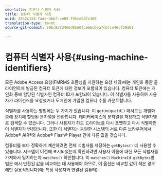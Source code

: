 ```yaml
---
seo-title: 컴퓨터 식별자 사용
title: 컴퓨터 식별자 사용
uuid: 2832c158-fade-4bbf-ae89-f95ce9dfc369
translation-type: tm+mt
source-git-commit: 29bc8323460d9be0fce66cbea7c6fce46df20d61

---
```



# 컴퓨터 식별자 사용{#using-machine-identifiers}

모든 Adobe Access 요청(FMRMS 호환성을 지원하는 요청 제외)에는 개인화 동안 클라이언트에 발급된 컴퓨터 토큰에 대한 정보가 포함되어 있습니다. 컴퓨터 토큰에는 개인화 중에 할당된 식별자인 컴퓨터 ID가 포함되어 있습니다. 이 식별자를 사용하여 사용자가 라이선스를 요청했거나 도메인에 가입한 컴퓨터 수를 카운트합니다.

식별자를 사용하는 방법에는 두 가지가 있습니다. 이 `getUniqueId()` 메서드는 개별화 중에 장치에 할당된 문자열을 반환합니다. 데이터베이스에 문자열을 저장하고 식별자별로 검색할 수 있습니다. 그러나 사용자가 하드 드라이브를 다시 포맷하고 다시 식별하면 이 식별자가 변경됩니다. 또한 이 식별자는 동일한 시스템의 서로 다른 브라우저에서 Adobe® AIR®와 Adobe® Flash® Player 간에 다른 값을 갖습니다.

컴퓨터를 보다 정확하게 계산하려면 전체 식별자를 저장하는 `getBytes()` 데 사용할 수 있습니다. 시스템이 이전에 표시되었는지 확인하려면 사용자 이름에 대한 모든 식별자를 가져와서 일치하는지 `matches()` 확인합니다. 이 `matches()` `MachineId.getBytes`방법은 에서 반환된 값을 비교하는 데 사용해야 하므로, 이 옵션은 비교할 값이 적은 경우에만 실용적입니다(예: 특정 사용자와 연결된 컴퓨터).

